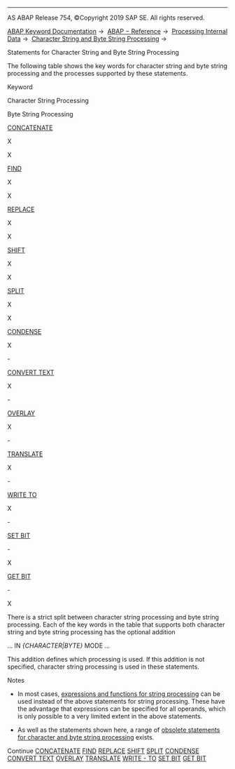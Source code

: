   

* * *

AS ABAP Release 754, ©Copyright 2019 SAP SE. All rights reserved.

[ABAP Keyword Documentation](https://help.sap.com/doc/abapdocu_754_index_htm/7.54/en-US/abenabap.htm) →  [ABAP − Reference](https://help.sap.com/doc/abapdocu_754_index_htm/7.54/en-US/abenabap_reference.htm) →  [Processing Internal Data](https://help.sap.com/doc/abapdocu_754_index_htm/7.54/en-US/abenabap_data_working.htm) →  [Character String and Byte String Processing](https://help.sap.com/doc/abapdocu_754_index_htm/7.54/en-US/abenabap_data_string.htm) → 

Statements for Character String and Byte String Processing

The following table shows the key words for character string and byte string processing and the processes supported by these statements.

Keyword

Character String Processing

Byte String Processing

[CONCATENATE](https://help.sap.com/doc/abapdocu_754_index_htm/7.54/en-US/abapconcatenate.htm)

X

X

[FIND](https://help.sap.com/doc/abapdocu_754_index_htm/7.54/en-US/abapfind.htm)

X

X

[REPLACE](https://help.sap.com/doc/abapdocu_754_index_htm/7.54/en-US/abapreplace.htm)

X

X

[SHIFT](https://help.sap.com/doc/abapdocu_754_index_htm/7.54/en-US/abapshift.htm)

X

X

[SPLIT](https://help.sap.com/doc/abapdocu_754_index_htm/7.54/en-US/abapsplit.htm)

X

X

[CONDENSE](https://help.sap.com/doc/abapdocu_754_index_htm/7.54/en-US/abapcondense.htm)

X

\-

[CONVERT TEXT](https://help.sap.com/doc/abapdocu_754_index_htm/7.54/en-US/abapconvert_text.htm)

X

\-

[OVERLAY](https://help.sap.com/doc/abapdocu_754_index_htm/7.54/en-US/abapoverlay.htm)

X

\-

[TRANSLATE](https://help.sap.com/doc/abapdocu_754_index_htm/7.54/en-US/abaptranslate.htm)

X

\-

[WRITE TO](https://help.sap.com/doc/abapdocu_754_index_htm/7.54/en-US/abapwrite_to.htm)

X

\-

[SET BIT](https://help.sap.com/doc/abapdocu_754_index_htm/7.54/en-US/abapset_bit.htm)

\-

X

[GET BIT](https://help.sap.com/doc/abapdocu_754_index_htm/7.54/en-US/abapget_bit.htm)

\-

X

There is a strict split between character string processing and byte string processing. Each of the key words in the table that supports both character string and byte string processing has the optional addition

... IN *{*CHARACTER*|*BYTE*}* MODE ...

This addition defines which processing is used. If this addition is not specified, character string processing is used in these statements.

Notes

-   In most cases, [expressions and functions for string processing](https://help.sap.com/doc/abapdocu_754_index_htm/7.54/en-US/abenstring_processing_expr_func.htm) can be used instead of the above statements for string processing. These have the advantage that expressions can be specified for all operands, which is only possible to a very limited extent in the above statements.

-   As well as the statements shown here, a range of [obsolete statements for character and byte string processing](https://help.sap.com/doc/abapdocu_754_index_htm/7.54/en-US/abencharacter_string_obsolete.htm) exists.

Continue
[CONCATENATE](https://help.sap.com/doc/abapdocu_754_index_htm/7.54/en-US/abapconcatenate.htm)
[FIND](https://help.sap.com/doc/abapdocu_754_index_htm/7.54/en-US/abapfind.htm)
[REPLACE](https://help.sap.com/doc/abapdocu_754_index_htm/7.54/en-US/abapreplace.htm)
[SHIFT](https://help.sap.com/doc/abapdocu_754_index_htm/7.54/en-US/abapshift.htm)
[SPLIT](https://help.sap.com/doc/abapdocu_754_index_htm/7.54/en-US/abapsplit.htm)
[CONDENSE](https://help.sap.com/doc/abapdocu_754_index_htm/7.54/en-US/abapcondense.htm)
[CONVERT TEXT](https://help.sap.com/doc/abapdocu_754_index_htm/7.54/en-US/abapconvert_text.htm)
[OVERLAY](https://help.sap.com/doc/abapdocu_754_index_htm/7.54/en-US/abapoverlay.htm)
[TRANSLATE](https://help.sap.com/doc/abapdocu_754_index_htm/7.54/en-US/abaptranslate.htm)
[WRITE - TO](https://help.sap.com/doc/abapdocu_754_index_htm/7.54/en-US/abapwrite_to.htm)
[SET BIT](https://help.sap.com/doc/abapdocu_754_index_htm/7.54/en-US/abapset_bit.htm)
[GET BIT](https://help.sap.com/doc/abapdocu_754_index_htm/7.54/en-US/abapget_bit.htm)